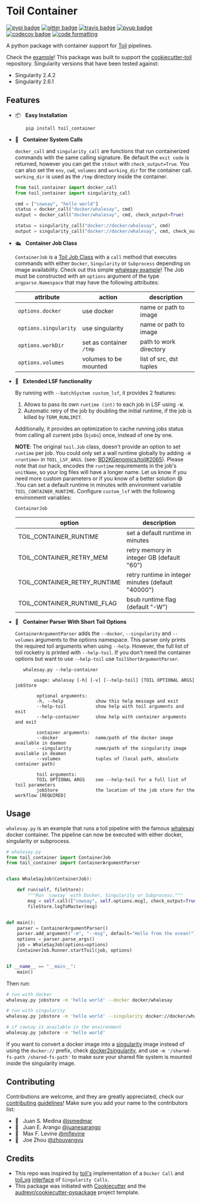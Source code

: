 # Toil Container

[![pypi badge][pypi_badge]][pypi_base]
[![gitter badge][gitter_badge]][gitter_base]
[![travis badge][travis_badge]][travis_base]
[![pyup badge][pyup_badge]][pyup_base]
[![codecov badge][codecov_badge]][codecov_base]
[![code formatting][black_badge]][black_base]

A python package with container support for [Toil] pipelines.

Check the [example](#usage)! This package was built to support the [cookiecutter-toil] repository. Singularity versions that have been tested against:

* Singularity 2.4.2
* Singularity 2.6.1

## Features

- 📦 &nbsp; **Easy Installation**

          pip install toil_container

- 🐳 &nbsp; **Container System Calls**

    `docker_call` and `singularity_call` are functions that run containerized commands with the same calling signature. Be default the `exit code` is returned, however you can get the `stdout` with `check_output=True`. You can also set the `env`, `cwd`, `volumes` and `working_dir` for the container call. `working_dir` is used as the `/tmp` directory inside the container.

    ```python
    from toil_container import docker_call
    from toil_container import singularity_call

    cmd = ["cowsay", "hello world"]
    status = docker_call("docker/whalesay", cmd)
    output = docker_call("docker/whalesay", cmd, check_output=True)

    status = singularity_call("docker://docker/whalesay", cmd)
    output = singularity_call("docker://docker/whalesay", cmd, check_output=True)
    ```

- 🛳 &nbsp; **Container Job Class**

    `ContainerJob` is a [Toil Job Class] with a `call` method that executes commands with either `Docker`, `Singularity` or `Subprocess` depending on image availability. Check out this simple [whalesay example](#usage)! The Job must be constructed with an `options` argument of the type `argparse.Namespace` that may have the following attributes:

    | attribute             | action                  | description             |
    | --------------------- | ----------------------- | ----------------------- |
    | `options.docker`      | use docker              | name or path to image   |
    | `options.singularity` | use singularity         | name or path to image   |
    | `options.workDir`     | set as container `/tmp` | path to work directory  |
    | `options.volumes`     | volumes to be mounted   | list of src, dst tuples |

- 🔌 &nbsp; **Extended LSF functionality**

    By running with `--batchSystem custom_lsf`, it provides 2 features:

    1. Allows to pass its own `runtime (int)` to each job in LSF using `-W`.
    2. Automatic retry of the job by doubling the initial runtime, if the job is killed by `TERM_RUNLIMIT`.

    Additionally, it provides an optimization to cache running jobs status from calling all current jobs (`bjobs`) once, instead of one by one.

    <a id="custom-lsf-support">**NOTE**</a>: The original `toil.Job` class, doesn't provide an option to set `runtime` per job. You could only set a wall runtime globally by adding `-W <runtime>` in `TOIL_LSF_ARGS`. (see:
    [BD2KGenomics/toil#2065]). Please note that our hack, encodes the `runtime` requirements in the job's `unitName`, so your log files will have a longer name. Let us know if you need more custom parameters or if you know of a better solution 😄 .You can set a default runtime in minutes with environment variable `TOIL_CONTAINER_RUNTIME`. Configure `custom_lsf` with the following environment variables:

     `ContainerJob`

    | option                       | description                                        |
    | ---------------------------- | -------------------------------------------------- |
    | TOIL_CONTAINER_RUNTIME       | set a default runtime in minutes                   |
    | TOIL_CONTAINER_RETRY_MEM     | retry memory in integer GB (default "60")          |
    | TOIL_CONTAINER_RETRY_RUNTIME | retry runtime in integer minutes (default "40000") |
    | TOIL_CONTAINER_RUNTIME_FLAG  | bsub runtime flag (default "-W")                   |

- 📘 &nbsp; **Container Parser With Short Toil Options**

    `ContainerArgumentParser` adds the `--docker`, `--singularity` and `--volumes` arguments to the options namespace. This parser only prints the required toil arguments when using `--help`. However, the full list of toil rocketry is printed with `--help-toil`. If you don't need the container options but want to use `--help-toil` use `ToilShortArgumentParser`.

         whalesay.py --help-container

             usage: whalesay [-h] [-v] [--help-toil] [TOIL OPTIONAL ARGS] jobStore

              optional arguments:
              -h, --help            show this help message and exit
              --help-toil           show help with toil arguments and exit
              --help-container      show help with container arguments and exit

              container arguments:
              --docker              name/path of the docker image available in daemon
              --singularity         name/path of the singularity image available in deamon
              --volumes             tuples of (local path, absolute container path)

              toil arguments:
              TOIL OPTIONAL ARGS    see --help-toil for a full list of toil parameters
              jobStore              the location of the job store for the workflow [REQUIRED]

## Usage

`whalesay.py` is an example that runs a toil pipeline with the famous [whalesay] docker container. The pipeline can now be executed with either docker, singularity or subprocess.

```python
# whalesay.py
from toil_container import ContainerJob
from toil_container import ContainerArgumentParser


class WhaleSayJob(ContainerJob):

    def run(self, fileStore):
        """Run `cowsay` with Docker, Singularity or Subprocess."""
        msg = self.call(["cowsay", self.options.msg], check_output=True)
        fileStore.logToMaster(msg)


def main():
    parser = ContainerArgumentParser()
    parser.add_argument("-m", "--msg", default="Hello from the ocean!")
    options = parser.parse_args()
    job = WhaleSayJob(options=options)
    ContainerJob.Runner.startToil(job, options)


if __name__ == "__main__":
    main()
```

Then run:

```bash
# run with docker
whalesay.py jobstore -m 'hello world' --docker docker/whalesay

# run with singularity
whalesay.py jobstore -m 'hello world' --singularity docker://docker/whalesay

# if cowsay is available in the environment
whalesay.py jobstore -m 'hello world'
```

If you want to convert a docker image into a [singularity] image instead of using the `docker://` prefix, check [docker2singularity], and use `-m '/shared-fs-path /shared-fs-path'` to make sure your shared file system is mounted inside the singularity image.

## Contributing

Contributions are welcome, and they are greatly appreciated, check our [contributing guidelines](.github/CONTRIBUTING.md)! Make sure you add your name to the contributors list:

- 🐋 &nbsp; Juan S. Medina [@jsmedmar](https://github.com/jsmedmar)
- 🐴 &nbsp; Juan E. Arango [@juanesarango](https://github.com/juanesarango)
- 🐒 &nbsp; Max F. Levine [@mflevine](https://github.com/mflevine)
- 🐼 &nbsp; Joe Zhou [@zhouyangyu](https://github.com/zhouyangyu)

## Credits

- This repo was inspired by [toil's][toil_docker] implementation of a `Docker Call` and [toil_vg] [interface][singularity_pr] of `Singularity Calls`.
- This package was initiated with [Cookiecutter] and the [audreyr/cookiecutter-pypackage] project template.

<!-- References -->

[audreyr/cookiecutter-pypackage]: https://github.com/audreyr/cookiecutter-pypackage
[bd2kgenomics/toil#2065]: https://github.com/BD2KGenomics/toil/issues/2065
[cookiecutter-toil]: https://github.com/papaemmelab/cookiecutter-toil
[cookiecutter]: https://github.com/audreyr/cookiecutter
[docker2singularity]: https://github.com/singularityware/docker2singularity
[singularity_pr]: https://github.com/BD2KGenomics/toil/pull/1805
[singularity]: http://singularity.lbl.gov/
[toil job class]: http://toil.readthedocs.io/en/latest/developingWorkflows/toilAPI.html#toil.job.Job
[toil_docker]: https://github.com/BD2KGenomics/toil/blob/master/src/toil/lib/docker.py
[toil_vg]: https://github.com/vgteam/toil-vg
[toil]: http://toil.readthedocs.io/
[whalesay]: https://hub.docker.com/r/docker/whalesay/

<!-- Badges -->

[codecov_badge]: https://codecov.io/gh/papaemmelab/toil_container/branch/master/graph/badge.svg
[codecov_base]: https://codecov.io/gh/papaemmelab/toil_container
[gitter_badge]: https://badges.gitter.im/papaemmelab/toil_container/Lobby.svg
[gitter_base]: https://gitter.im/toil_container
[pypi_badge]: https://img.shields.io/pypi/v/toil_container.svg
[pypi_base]: https://pypi.python.org/pypi/toil_container
[pyup_badge]: https://pyup.io/repos/github/papaemmelab/toil_container/shield.svg
[pyup_base]: https://pyup.io/repos/github/papaemmelab/toil_container/
[travis_badge]: https://img.shields.io/travis/papaemmelab/toil_container/master.svg
[travis_base]: https://travis-ci.org/papaemmelab/toil_container
[black_badge]: https://img.shields.io/badge/code%20style-black-000000.svg
[black_base]: https://github.com/ambv/black
